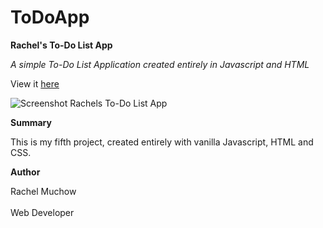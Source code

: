 # ToDoApp
**Rachel's To-Do List App**

_A simple To-Do List Application created entirely in Javascript and HTML_

View it [here](https://github.com/rmuchow95/ToDoApp.git)

![Screenshot Rachels To-Do List App](Images/ToDoApp.png)

**Summary**

This is my fifth project, created entirely with vanilla Javascript, HTML and CSS.

**Author**

Rachel Muchow
<br><br>
Web Developer
